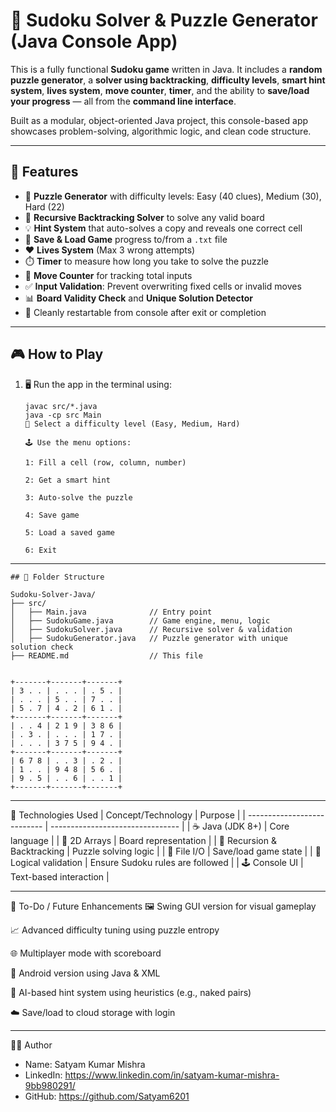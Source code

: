 # 🧩 Sudoku Solver & Puzzle Generator (Java Console App)

This is a fully functional **Sudoku game** written in Java. It includes a **random puzzle generator**, a **solver using backtracking**, **difficulty levels**, **smart hint system**, **lives system**, **move counter**, **timer**, and the ability to **save/load your progress** — all from the **command line interface**.

Built as a modular, object-oriented Java project, this console-based app showcases problem-solving, algorithmic logic, and clean code structure.

---

## 🚀 Features

- 🔢 **Puzzle Generator** with difficulty levels: Easy (40 clues), Medium (30), Hard (22)
- 🧠 **Recursive Backtracking Solver** to solve any valid board
- 💡 **Hint System** that auto-solves a copy and reveals one correct cell
- 💾 **Save & Load Game** progress to/from a `.txt` file
- ❤️ **Lives System** (Max 3 wrong attempts)
- ⏱️ **Timer** to measure how long you take to solve the puzzle
- 🧮 **Move Counter** for tracking total inputs
- ✅ **Input Validation**: Prevent overwriting fixed cells or invalid moves
- 📊 **Board Validity Check** and **Unique Solution Detector**
- 🔁 Cleanly restartable from console after exit or completion

---

## 🎮 How to Play

1. 🖥️ Run the app in the terminal using:
   ```
   javac src/*.java
   java -cp src Main
   🎯 Select a difficulty level (Easy, Medium, Hard)

   🕹️ Use the menu options:

   1: Fill a cell (row, column, number)

   2: Get a smart hint

   3: Auto-solve the puzzle

   4: Save game

   5: Load a saved game

   6: Exit
   ```
  
---

```
## 📂 Folder Structure

Sudoku-Solver-Java/
├── src/
│   ├── Main.java              // Entry point
│   ├── SudokuGame.java        // Game engine, menu, logic
│   ├── SudokuSolver.java      // Recursive solver & validation
│   ├── SudokuGenerator.java   // Puzzle generator with unique solution check
├── README.md                  // This file

```
```

+-------+-------+-------+
| 3 . . | . . . | . 5 . |
| . . . | 5 . . | 7 . . |
| 5 . 7 | 4 . 2 | 6 1 . |
+-------+-------+-------+
| . . 4 | 2 1 9 | 3 8 6 |
| . 3 . | . . . | 1 7 . |
| . . . | 3 7 5 | 9 4 . |
+-------+-------+-------+
| 6 7 8 | . . 3 | . 2 . |
| 1 . . | 9 4 8 | 5 6 . |
| 9 . 5 | . . 6 | . . 1 |
+-------+-------+-------+

```
 ---------------------
🧩 Technologies Used
| Concept/Technology          | Purpose                          |
| --------------------------- | -------------------------------- |
| ☕ Java (JDK 8+)             | Core language                    |
| 🧮 2D Arrays                | Board representation             |
| 🔁 Recursion & Backtracking | Puzzle solving logic             |
| 📄 File I/O                 | Save/load game state             |
| 🧠 Logical validation       | Ensure Sudoku rules are followed |
| 🕹️ Console UI              | Text-based interaction           |

 ---

📌 To-Do / Future Enhancements
 🖼️ Swing GUI version for visual gameplay

 📈 Advanced difficulty tuning using puzzle entropy

 🌐 Multiplayer mode with scoreboard

 📱 Android version using Java & XML

 🧠 AI-based hint system using heuristics (e.g., naked pairs)

 ☁️ Save/load to cloud storage with login

 ---
 
👨‍💻 Author
 * Name: Satyam Kumar Mishra
 * LinkedIn: https://www.linkedin.com/in/satyam-kumar-mishra-9bb980291/
 * GitHub: https://github.com/Satyam6201
